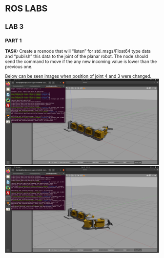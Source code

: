 # ROS LABS
## LAB 3 
### PART 1

**TASK:** Create a rosnode that will “listen” for std_msgs/Float64 type data and “publish” this 
data to the joint of the planar robot. The node should send the command to move if 
the any new incoming value is lower than the previous one. 

Below can be seen images when position of joint 4 and 3 were changed. 
![alt text](https://github.com/zhamilyaa/ROS_labs/blob/main/joint4_changed.png)
![alt text](https://github.com/zhamilyaa/ROS_labs/blob/main/joint3_changed.png)
